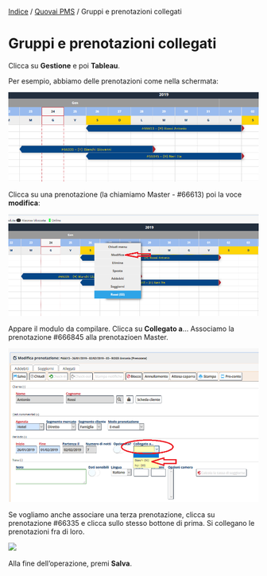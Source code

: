 
[Indice](index.md) / [Quovai PMS](quovai-pms-it.md) / Gruppi e prenotazioni collegati

# Gruppi e prenotazioni collegati 

 Clicca su **Gestione** e poi **Tableau**. 

Per esempio, abbiamo delle prenotazioni come nella schermata: 

![](images/gruppi-prenotazioni-collegati-001.png)

Clicca su una prenotazione (la chiamiamo Master - #66613) poi la voce **modifica**:

![](images/gruppi-prenotazioni-collegati-002.png)

 Appare il modulo da compilare. Clicca su **Collegato a**... Associamo la prenotazione #666845 alla prenotazioen Master. 
 
![](images/gruppi-prenotazioni-collegati-003.png)
  
Se vogliamo anche associare una terza prenotazione, clicca su prenotazione #66335 e clicca sullo stesso bottone di prima. Si collegano le prenotazioni fra di loro.
 
 ![](images/gruppi-prenotazioni-collegati-004.png)
 
Alla fine dell’operazione, premi **Salva**.